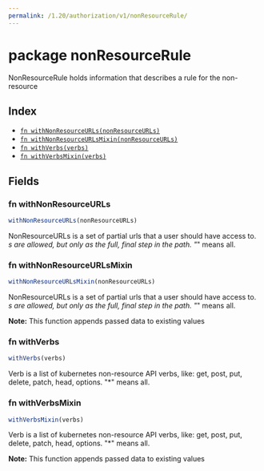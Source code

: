 ```yaml
---
permalink: /1.20/authorization/v1/nonResourceRule/
---
```


# package nonResourceRule

NonResourceRule holds information that describes a rule for the non-resource

## Index

* [`fn withNonResourceURLs(nonResourceURLs)`](#fn-withnonresourceurls)
* [`fn withNonResourceURLsMixin(nonResourceURLs)`](#fn-withnonresourceurlsmixin)
* [`fn withVerbs(verbs)`](#fn-withverbs)
* [`fn withVerbsMixin(verbs)`](#fn-withverbsmixin)

## Fields

### fn withNonResourceURLs

```ts
withNonResourceURLs(nonResourceURLs)
```

NonResourceURLs is a set of partial urls that a user should have access to.  *s are allowed, but only as the full, final step in the path.  "*" means all.

### fn withNonResourceURLsMixin

```ts
withNonResourceURLsMixin(nonResourceURLs)
```

NonResourceURLs is a set of partial urls that a user should have access to.  *s are allowed, but only as the full, final step in the path.  "*" means all.

**Note:** This function appends passed data to existing values

### fn withVerbs

```ts
withVerbs(verbs)
```

Verb is a list of kubernetes non-resource API verbs, like: get, post, put, delete, patch, head, options.  "*" means all.

### fn withVerbsMixin

```ts
withVerbsMixin(verbs)
```

Verb is a list of kubernetes non-resource API verbs, like: get, post, put, delete, patch, head, options.  "*" means all.

**Note:** This function appends passed data to existing values